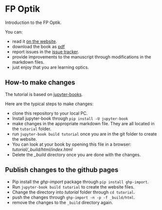 # FP Optik
 Introduction to the FP Optik.

 You can:

 - read it [on the website](https://synqs.github.io/FP-Optik/intro.html).
 - download the book as [pdf](book.pdf)
 - report issues in the [issue tracker](https://github.com/synqs/FP-Optik/issues).
 - provide improvements to the manuscript through modifications in the markdown files.
 - just enjoy that you are learning optics.


## How-to make changes

The tutorial is based on [jupyter-books](https://jupyterbook.org/intro.html).

Here are the typical steps to make changes:

- clone this repository to your local PC.
- Install jupyter-book through `pip install -U jupyter-book`
- make changes in the appropriate markdown file. They are all located in the `tutorial` folder.
- run `jupyter-book build tutorial` once you are in the git folder to create the website.
- You can look at your book by opening this file in a browser: *tutorial/\_build/html/index.html*
- Delete the *\_build* directory once you are done with the changes.

## Publish changes to the github pages

- Pip install the *ghp-import* package through `pip install ghp-import`.
- Run `jupyter-book build tutorial` to create the website files.
- Change the directory into *tutorial* folder through `cd tutorial`.
- push the changes through `ghp-import -n -p -f _build/html`.
- remove the changes to the `_build` directory again.

